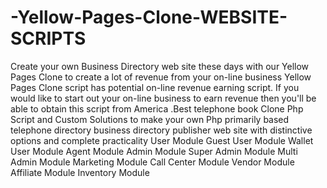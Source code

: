 # -Yellow-Pages-Clone-WEBSITE-SCRIPTS
Create your own Business Directory web site these days with our Yellow Pages Clone to create a lot of revenue from your on-line business Yellow Pages Clone script has potential on-line revenue earning script. If you would like to start out your on-line business to earn revenue then you'll be able to obtain this script from America .Best telephone book Clone Php Script and Custom Solutions to make your own Php primarily based telephone directory business directory publisher web site with distinctive options and complete practicality
User Module
Guest User Module
Wallet User Module
Agent Module
Admin Module
Super Admin Module
Multi Admin Module
Marketing Module
Call Center Module
Vendor Module
Affiliate Module
Inventory Module
